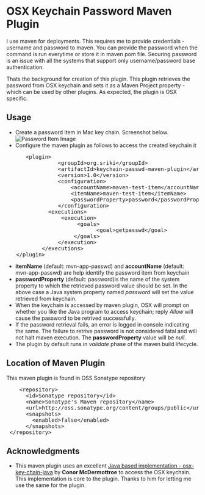 OSX Keychain Password Maven Plugin
==============================

I use maven for deployments. This requires me to provide credentials - username and password to maven. You can provide the password when the command is run everytime or store it in maven pom file. Securing password is an issue with all the systems that support only username/password base authentication.

Thats the background for creation of this plugin. This plugin retrieves the password from OSX keychain and sets it as a Maven Project property - which can be used by other plugins. As expected, the plugin is OSX specific.

Usage
---------
* Create a password item in Mac key chain. Screenshot below.
![Password Item Image](https://raw.github.com/sriki77/keychain-passwd-maven-plugin/master/passwd_key.png)
* Configure the maven plugin as follows to access the created keychain it
<pre>
      &lt;plugin&gt;
                &lt;groupId&gt;org.sriki&lt;/groupId&gt;
                &lt;artifactId&gt;keychain-passwd-maven-plugin&lt;/artifactId&gt;
                &lt;version&gt;1.0&lt;/version&gt;
                &lt;configuration&gt;
                    &lt;accountName&gt;maven-test-item&lt;/accountName&gt;
                    &lt;itemName&gt;maven-test-item&lt;/itemName&gt;
                    &lt;passwordProperty&gt;password&lt;/passwordProperty&gt;
                &lt;/configuration&gt;
             &lt;executions&gt;
                 &lt;execution&gt;
                      &lt;goals&gt;
                            &lt;goal&gt;getpasswd&lt;/goal&gt;
                     &lt;/goals&gt;
                &lt;/execution&gt;
           &lt;/executions&gt;
   &lt;/plugin&gt;
</pre> 
* **itemName** (default: mvn-app-passwd) and **accountName** (default: mvn-app-passwd) are help identify the password item from keychain
* **passwordProperty** (default: password)is the name of the system property to which the retrieved password value should be set. In the above case a Java system property named *password* will set the value retrieved from keychain.
* When the keychain is accessed by maven plugin, OSX will prompt on whether you like the Java program to access keychain; reply *Allow* will cause the password to be retrived successfully.
* If the password retrieval fails, an error is logged in console indicating the same. The failure to retrive password is not considered fatal and will not halt maven execution. The **passwordProperty** value will be *null*.
* The plugin by default runs in *validate* phase of the maven build lifecycle.

Location of Maven Plugin
---------------------------------
This maven plugin is found in OSS Sonatype repository
<pre>
	&lt;repository&gt;
      &lt;id&gt;Sonatype repository&lt;/id&gt;
      &lt;name&gt;Sonatype&apos;s Maven repository&lt;/name&gt;
      &lt;url&gt;http://oss.sonatype.org/content/groups/public&lt;/url&gt;
      &lt;snapshots&gt;
        &lt;enabled&gt;false&lt;/enabled&gt;
      &lt;/snapshots&gt;
 &lt;/repository&gt;
</pre>


Acknowledgments
-------------------------
* This maven plugin uses an excellent [Java based implementation - osx-key-chain-java](https://github.com/conormcd/osx-keychain-java)  by **Conor McDermottroe** to access the OSX keychain. This implementation is core to the plugin. Thanks to him for letting me use the same for the plugin.